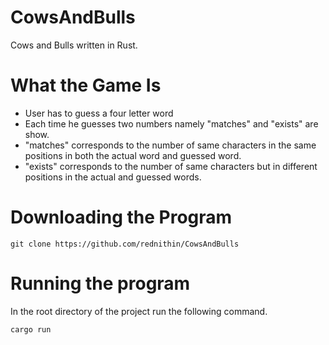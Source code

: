# CowsAndBulls
Cows and Bulls written in Rust.

# What the Game Is

- User has to guess a four letter word
- Each time he guesses two numbers namely "matches" and "exists" are show.
- "matches" corresponds to the number of same characters in the same positions in both the actual word and guessed word.
- "exists" corresponds to the number of same characters but in different positions in the actual and guessed words.

# Downloading the Program

```
git clone https://github.com/rednithin/CowsAndBulls
```

# Running the program

In the root directory of the project run the following command.

```bash
cargo run
```
